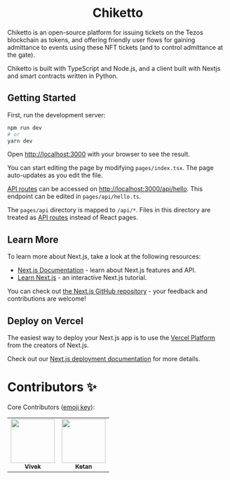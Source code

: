 <h1 align="center">Chiketto</h1>

Chiketto is an open-source platform for issuing tickets on the Tezos blockchain as tokens, and offering friendly user flows for gaining admittance to events using these NFT tickets (and to control admittance at the gate).

Chiketto is built with TypeScript and Node.js, and a client built with Nextjs and smart contracts written in Python.

## Getting Started

First, run the development server:

```bash
npm run dev
# or
yarn dev
```

Open [http://localhost:3000](http://localhost:3000) with your browser to see the result.

You can start editing the page by modifying `pages/index.tsx`. The page auto-updates as you edit the file.

[API routes](https://nextjs.org/docs/api-routes/introduction) can be accessed on [http://localhost:3000/api/hello](http://localhost:3000/api/hello). This endpoint can be edited in `pages/api/hello.ts`.

The `pages/api` directory is mapped to `/api/*`. Files in this directory are treated as [API routes](https://nextjs.org/docs/api-routes/introduction) instead of React pages.

## Learn More

To learn more about Next.js, take a look at the following resources:

-   [Next.js Documentation](https://nextjs.org/docs) - learn about Next.js features and API.
-   [Learn Next.js](https://nextjs.org/learn) - an interactive Next.js tutorial.

You can check out [the Next.js GitHub repository](https://github.com/vercel/next.js/) - your feedback and contributions are welcome!

## Deploy on Vercel

The easiest way to deploy your Next.js app is to use the [Vercel Platform](https://vercel.com/new?utm_medium=default-template&filter=next.js&utm_source=create-next-app&utm_campaign=create-next-app-readme) from the creators of Next.js.

Check out our [Next.js deployment documentation](https://nextjs.org/docs/deployment) for more details.

# Contributors ✨

Core Contributors ([emoji key](https://allcontributors.org/docs/en/emoji-key)):

<!-- ALL-CONTRIBUTORS-LIST:START - Do not remove or modify this section -->
<!-- prettier-ignore-start -->
<!-- markdownlint-disable -->
<table>
  <tr>
    <td align="center"><a href="https://chiketto.vercel.app/"><img src="https://avatars.githubusercontent.com/u/54495208?v=4" width="100px;" alt=""/><br /><sub><b>Vivek</b></sub></a><br /><td align="center"><a href="https://chiketto.vercel.app/"><img src="https://avatars.githubusercontent.com/u/66976099?v=4" width="100px;" alt=""/><br /><sub><b>Ketan</b></sub></a><br /></td>
  </tr>
</table>
